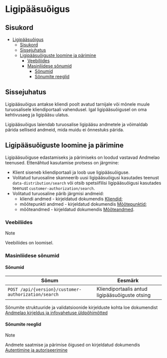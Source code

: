 # Ligipääsuõigus

## Sisukord

- [Ligipääsuõigus](#ligipääsuõigus)
  - [Sisukord](#sisukord)
  - [Sissejuhatus](#sissejuhatus)
  - [Ligipääsuõiguste loomine ja pärimine](#ligipääsuõiguste-loomine-ja-pärimine)
    - [Veebiliides](#veebiliides)
    - [Masinliidese sõnumid](#masinliidese-sõnumid)
      - [Sõnumid](#sõnumid)
      - [Sõnumite reeglid](#sõnumite-reeglid)

## Sissejuhatus

Ligipääsuõigus antakse kliendi poolt avatud tarnijale või mõnele muule turuosalisele kliendiportaali vahendusel. Igal ligipääsuõigusel on oma kehtivusaeg ja ligipääsu ulatus.

Ligipääsuõigus laiendab turuosalise ligipääsu andmetele ja võimaldab pärida selliseid andmeid, mida muidu ei õnnestuks pärida.

## Ligipääsuõiguste loomine ja pärimine

Ligipääsuõiguse edastamiseks ja pärimiseks on loodud vastavad Andmelao teenused. Ettenähtud kasutamise protsess on järgmine:

- Klient siseneb kliendiportaali ja loob uue ligipääsuõiguse.
- Volitatud turuosaline skanneerib uusi ligipääsuõigusi kasutades teenust `data-distribution/search` või otsib spetsiifilisi ligipääsuõigusi kasutades teenust `customer-authorization/search`.
- Volitatud turuosaline pärib järgmisi andmeid:
  - kliendi andmed - kirjeldatud dokumendis [Kliendid](04-kliendi-eic.md);
  - mõõtepunkti andmed - kirjeldatud dokumendis [Mõõtepunktid](05-mootepunktid.md);
  - mõõteandmed - kirjeldatud dokumendis [Mõõteandmed](12-mooteandmed.md).

### Veebiliides

> [!NOTE]
> Veebiliides on loomisel.

### Masinliidese sõnumid

#### Sõnumid

| Sõnum                                               | Eesmärk                                        |
|-----------------------------------------------------|------------------------------------------------|
| `POST /api/{version}/customer-authorization/search` | Kliendiportaalis antud ligipääsuõiguste otsing |

Sõnumite struktuuride ja validatsioonide kirjelduste kohta loe dokumendist [Andmelao kirjeldus ja infovahetuse üldpõhimõtted](01-avp-kirjeldus-ja-infovahetuse-yldpohimotted.md)

#### Sõnumite reeglid

> [!NOTE]
> Andmete saatmise ja pärimise õigused on kirjeldatud dokumendis [Autentimine ja autoriseerimine](03-autentimine-ja-autoriseerimine.md)
